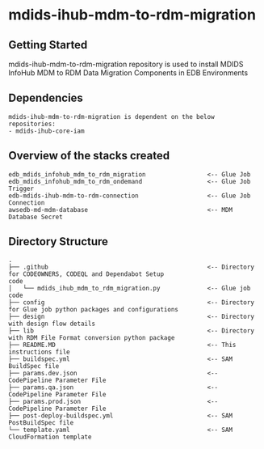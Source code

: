 # mdids-ihub-mdm-to-rdm-migration

## Getting Started

mdids-ihub-mdm-to-rdm-migration repository is used to install MDIDS InfoHub MDM to RDM Data Migration Components in EDB Environments

## Dependencies

```
mdids-ihub-mdm-to-rdm-migration is dependent on the below repositories:
- mdids-ihub-core-iam
```

## Overview of the stacks created

```
edb_mdids_infohub_mdm_to_rdm_migration                 <-- Glue Job
edb_mdids_infohub_mdm_to_rdm_ondemand                  <-- Glue Job Trigger
edb-mdids-ihub-mdm-to-rdm-connection                   <-- Glue Job Connection
awsedb-md-mdm-database                                 <-- MDM Database Secret
```

## Directory Structure

```
.
├── .github                                            <-- Directory for CODEOWNERS, CODEQL and Dependabot Setup
code
│   └── mdids_ihub_mdm_to_rdm_migration.py             <-- Glue job code
├── config                                             <-- Directory for Glue job python packages and configurations
├── design                                             <-- Directory with design flow details
├── lib                                                <-- Directory with RDM File Format conversion python package
├── README.MD                                          <-- This instructions file
├── buildspec.yml                                      <-- SAM BuildSpec file
├── params.dev.json                                    <-- CodePipeline Parameter File
├── params.qa.json                                     <-- CodePipeline Parameter File
├── params.prod.json                                   <-- CodePipeline Parameter File
├── post-deploy-buildspec.yml                          <-- SAM PostBuildSpec file
└── template.yaml                                      <-- SAM CloudFormation template
```
